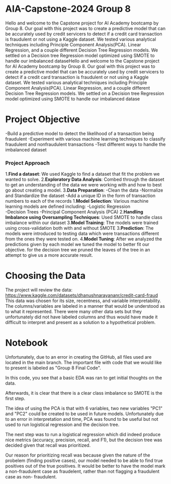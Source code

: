 # AIA-Capstone-2024 Group 8
Hello and welcome to the Capstone project for AI Academy bootcamp by Group 8. Our goal with this project was to create a predictive model that can be accurately used by credit servicers to detect if a credit card transaction is fraudulent or not using a Kaggle dataset. We tested various analytical techniques including Principle Component Analysis(PCA). Linear Regression, and a couple different Decision Tree Regression models. We settled on a Decision tree Regression model optimized using SMOTE to handle our imbalanced dataseHello and welcome to the Capstone project for AI Academy bootcamp by Group 8. Our goal with this project was to create a predictive model that can be accurately used by credit servicers to detect if a credit card transaction is fraudulent or not using a Kaggle dataset. We tested various analytical techniques including Principle Component Analysis(PCA). Linear Regression, and a couple different Decision Tree Regression models. We settled on a Decision tree Regression model optimized using SMOTE to handle our imbalanced datase

# Project Objective
	
-Build a predictive model to detect the likelihood of a transaction being fraudulent
-Experiment with various machine learning techniques to classify fraudulent and nonfraudulent transactions
-Test different ways to handle the imbalanced dataset

### Project Approach
1.**Find a dataset**: We used Kaggle to find a dataset that fit the problem we wanted to solve.
2.**Exploratory Data Analysis**: Combed through the dataset to get an understanding of the data we were working with and how to best go about creating a model.
3.**Data Preparation**:
-Clean the data
-Normalize and Standardize the dataset
-Add a unique ID in the form of transaction numbers to each of the records
1.**Model Selection**: Various machine learning models are defined including:
-Logistic Regression	
-Decision Trees
-Principal Component Analysis (PCA)
2.**Handling Imbalance using Oversampling Techniques**: Used SMOTE to handle class imbalance within our dataset
3.**Model Training**: The models were trained using cross-validation both with and without SMOTE
3.**Prediction**: The models were introduced to testing data which were transactions different from the ones they were tested on.
4.**Model Tuning**: After we analyzed the predictions given by each model we tuned the model to better fit our objective. for the decision tree we pruned the leaves of the tree in an attempt to give us a more accurate result. 

# Choosing the Data
The project will review the data: https://www.kaggle.com/datasets/dhanushnarayananr/credit-card-fraud
This data was chosen for its size, recentness, and variable interpretability. 
The columns/variables are labeled in a manner that would be understood as to what it represented. There were many other data sets but they unfortunately did not have labeled columns and thus would have made it difficult to interpret and present as a solution to a hypothetical problem. 

# Notebook
Unfortunately, due to an error in creating the GitHub, all files used are located in the main branch. The important file with code that we would like to present is labeled as "Group 8 Final Code". 

In this code, you see that a basic EDA was ran to get initial thoughts on the data. 

Afterwards, it is clear that there is a clear class imbalance so SMOTE is the first step. 

The idea of using the PCA is that with 6 variables, two new variables "PC1" and "PC2" could be created to be used in future models. Unfortunately due to an error in interpretation and time, PCA was found to be useful but not used to run logistical regression and the decision tree. 

The next step was to run a logistical regression which did indeed produce nice metrics (accuracy, precision, recall, and F1), but the decision tree was decided given that recall was prioritized. 

Our reason for prioritizing recall was because given the nature of the probelem (finding positive cases), our model needed to be able to find true positives out of the true positives. It would be better to have the model mark a non-fraudulent case as fraudelent, rather than not flagging a fraudulent case as non- fraudulent. 
